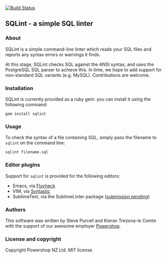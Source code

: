 [![Build Status](https://travis-ci.org/purcell/sqlint.png?branch=master)](https://travis-ci.org/purcell/sqlint)

## SQLint - a simple SQL linter

### About

SQLint is a simple command-line linter which reads your SQL files and
reports any syntax errors or warnings it finds.

At this stage, SQLint checks SQL against the ANSI syntax, and uses the
PostgreSQL SQL parser to achieve this. In time, we hope to add support
for non-standard SQL variants (e.g. MySQL). Contributions are welcome.

### Installation

SQLint is currently provided as a ruby gem: you can install it using the following command:

```
gem install sqlint
```

### Usage

To check the syntax of a file containing SQL, simply pass the filename to `sqlint` on the command line:

```
sqlint filename.sql
```

### Editor plugins

Support for `sqlint` is provided for the following editors:

- Emacs, via [Flycheck](https://github.com/flycheck/flycheck)
- VIM, via [Syntastic](https://github.com/scrooloose/syntastic)
- SublimeText, via the SublimeLinter package ([submission pending](https://github.com/SublimeLinter/SublimeLinter3/issues/297))

### Authors

This software was written by Steve Purcell and Kieran Trezona-le Comte
with the support of our awesome employer
[Powershop](http://www.powershop.co.nz/).

### License and copyright

Copyright Powershop NZ Ltd. MIT license.
